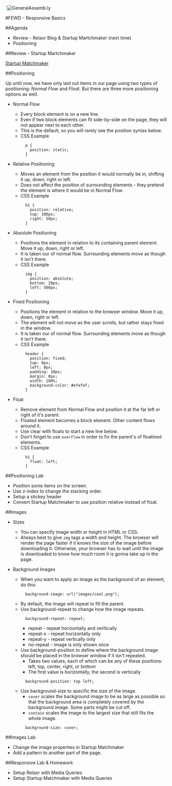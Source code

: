 `![GeneralAssemb.ly](../../img/icons/FEWD_Logo.png)

#FEWD - Responsive Basics

##Agenda

* Review - Relaxr Blog & Startup Martchmaker (next time)
* Positioning

##Review - Startup Martchmaker

[Startup Matchmaker](../Week_03_Layout/Assignments/startup_matchmaker/solution/)

##Positioning

Up until now, we have only laid out items in our page using two types of positioning: _Normal Flow_ and _Float_. But there are three more positioning options as well.

* Normal Flow
    * Every block element is on a new line.
    * Even if two block elements can fit side-by-side on the page, they will not appear next to each other.
    * This is the default, so you will rarely see the position syntax below.
    * CSS Example
      ```
        p {
          position: static;
        }
      ```

* Relative Positioning
    * Moves an element from the position it would normally be in, shifting it up, down, right or left.
    * Does not affect the position of surrounding elements - they pretend the element is where it would be in Normal Flow.
    * CSS Example
      ```
        h1 {
          position: relative;
          top: 100px;
          right: 50px;
        }
      ```
* Absolute Positioning
    * Positions the element in relation to its containing parent element. Move it up, down, right or left.
    * It is taken our of normal flow. Surrounding elements move as though it isn't there.
    * CSS Example
      ```
        img {
          position: absolute;
          bottom: 20px;
          left: 500px;
        }
      ```
* Fixed Positioning
    * Positions the element in relation to the browser window. Move it up, down, right or left.
    * The element will not move as the user scrolls, but rather stays fixed in the window.
    * It is taken our of normal flow. Surrounding elements move as though it isn't there.
    * CSS Example
      ```
        header {
          position: fixed;
          top: 0px;
          left: 0px;
          padding: 10px;
          margin: 0px;
          width: 100%;
          background-color: #efefef;
        }
      ```
* Float
    * Remove element from Normal Flow and position it at the far left or right of it's parent.
    * Floated element becomes a block element. Other content flows around it.
    * Use clear with floats to start a new line below.
    * Don't forget to use `overflow` in order to fix the parent's of floatined elements.
    * CSS Example
      ```
        h1 {
          float: left;
        }
      ```

##Positioning Lab

* Position some items on the screen.
* Use z-index to change the stacking order.
* Setup a stickey header
* Convert Startup Matchmaker to use position relative instead of float.

##Images

* Sizes
    * You can specify image width or height in HTML or CSS.
    * Always best to give `img` tags a width and height. The browser will render the page faster if it knows the size of the image before downloading it. Otherwise, your browser has to wait until the image is downloaded to know how much room it is gonna take up in the page.

* Background Images
    * When you want to apply an image as the background of an element, do this:
      ```
        background-image: url("images/cool.png");
      ```
    * By default, the image will repeat to fill the parent.
    * Use background-repeat to change how the image repeats.
      ```
        background-repeat: repeat;
      ```
      * repeat - repeat horizontally and veritically
      * repeat-x - repeat horizontally only
      * repeat-y - repeat vertically only
      * no-repeat - image is only shown once
    * Use background-position to define where the background image should be placed in the browser window if it isn't repeated.
      * Takes two values, each of which can be any of these positions: left, top, center, right, or bottom
      * The first value is horizontally, the second is vertically
      ```
        background-position: top left;
      ```
    * Use background-size to specific the size of the image.
      * `cover` scales the background image to be as large as possible so that the background area is completely covered by the background image. Some parts might be cut off.
      * `contain` scales the image to the largest size that still fits the whole image.
      ```
        background-size: cover;
      ```

##Images Lab

* Change the image properties in Startup Matchmaker
* Add a pattern to another part of the page.

##Responsive Lab & Homework

* Setup Relaxr with Media Queries
* Setup Startup Matchmaker with Media Queries
